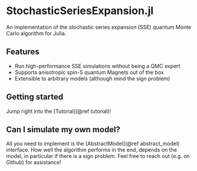 # StochasticSeriesExpansion.jl

An implementation of the stochastic series expansion (SSE) quantum Monte Carlo algorithm for Julia.

## Features

* Run high-performance SSE simulations without being a QMC expert
* Supports anisotropic spin-S quantum Magnets out of the box
* Extensible to arbitrary models (although mind the sign problem)

## Getting started

Jump right into the [Tutorial](@ref tutorial)!

## Can I simulate my own model?

All you need to implement is the [AbstractModel](@ref abstract_model) interface. How well the algorithm performs in the end, depends on the model, in particular if there is a sign problem. Feel free to reach out (e.g. on Github) for assistance!